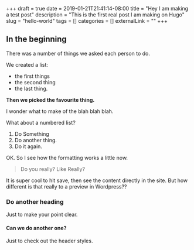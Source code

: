 +++
draft = true
date = 2019-01-21T21:41:14-08:00
title = "Hey I am making a test post"
description = "This is the first real post I am making on Hugo"
slug = "hello-world"
tags = []
categories = []
externalLink = ""
+++

## In the beginning
There was a number of things we asked each person to do.

We created a list:

  * the first things
  * the second thing
  * the last thing.

**Then we picked the favourite thing.**

 I wonder what to make of the blah blah blah.

What about a numbered list?

  1. Do Something
  2. Do another thing.
  3. Do it again.

OK. So I see how the formatting works a little now.

> Do you really? Like Really?

It is super cool to hit save, then see the content directly in the site. But how different is that really to a preview in Wordpress??

### Do another heading
Just to make your point clear.

#### Can we do another one?
Just to check out the header styles.
